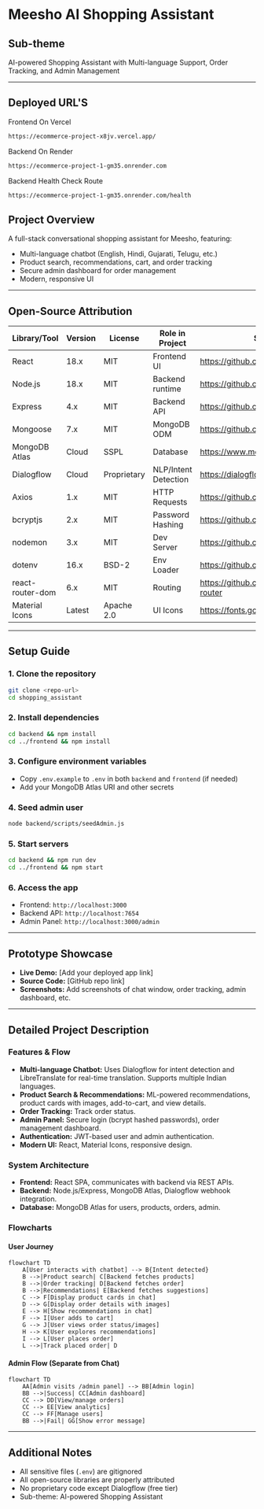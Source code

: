 # Meesho AI Shopping Assistant

## Sub-theme
AI-powered Shopping Assistant with Multi-language Support, Order Tracking, and Admin Management

---

## Deployed URL'S
Frontend On Vercel
```bash
https://ecommerce-project-x8jv.vercel.app/
```
Backend On Render
```bash
https://ecommerce-project-1-gm35.onrender.com
```
Backend Health Check Route
```bash
https://ecommerce-project-1-gm35.onrender.com/health
```

## Project Overview
A full-stack conversational shopping assistant for Meesho, featuring:
- Multi-language chatbot (English, Hindi, Gujarati, Telugu, etc.)
- Product search, recommendations, cart, and order tracking
- Secure admin dashboard for order management
- Modern, responsive UI

---

## Open-Source Attribution
| Library/Tool         | Version | License   | Role in Project         | Source Link |
|----------------------|---------|-----------|-------------------------|-------------|
| React                | 18.x    | MIT       | Frontend UI             | https://github.com/facebook/react |
| Node.js              | 18.x    | MIT       | Backend runtime         | https://github.com/nodejs/node |
| Express              | 4.x     | MIT       | Backend API             | https://github.com/expressjs/express |
| Mongoose             | 7.x     | MIT       | MongoDB ODM             | https://github.com/Automattic/mongoose |
| MongoDB Atlas        | Cloud   | SSPL      | Database                | https://www.mongodb.com/atlas |
| Dialogflow           | Cloud   | Proprietary| NLP/Intent Detection    | https://dialogflow.cloud.google.com/ |
| Axios                | 1.x     | MIT       | HTTP Requests           | https://github.com/axios/axios |
| bcryptjs             | 2.x     | MIT       | Password Hashing        | https://github.com/dcodeIO/bcrypt.js |
| nodemon              | 3.x     | MIT       | Dev Server              | https://github.com/remy/nodemon |
| dotenv               | 16.x    | BSD-2     | Env Loader              | https://github.com/motdotla/dotenv |
| react-router-dom     | 6.x     | MIT       | Routing                 | https://github.com/remix-run/react-router |
| Material Icons       | Latest  | Apache 2.0| UI Icons                | https://fonts.google.com/icons |

---

## Setup Guide

### 1. Clone the repository
```sh
git clone <repo-url>
cd shopping_assistant
```

### 2. Install dependencies
```sh
cd backend && npm install
cd ../frontend && npm install
```

### 3. Configure environment variables
- Copy `.env.example` to `.env` in both `backend` and `frontend` (if needed)
- Add your MongoDB Atlas URI and other secrets

### 4. Seed admin user
```sh
node backend/scripts/seedAdmin.js
```

### 5. Start servers
```sh
cd backend && npm run dev
cd ../frontend && npm start
```

### 6. Access the app
- Frontend: `http://localhost:3000`
- Backend API: `http://localhost:7654`
- Admin Panel: `http://localhost:3000/admin`

---

## Prototype Showcase
- **Live Demo:** [Add your deployed app link]
- **Source Code:** [GitHub repo link]
- **Screenshots:** Add screenshots of chat window, order tracking, admin dashboard, etc.

---

## Detailed Project Description

### Features & Flow
- **Multi-language Chatbot:** Uses Dialogflow for intent detection and LibreTranslate for real-time translation. Supports multiple Indian languages.
- **Product Search & Recommendations:** ML-powered recommendations, product cards with images, add-to-cart, and view details.
- **Order Tracking:** Track order status.
- **Admin Panel:** Secure login (bcrypt hashed passwords), order management dashboard.
- **Authentication:** JWT-based user and admin authentication.
- **Modern UI:** React, Material Icons, responsive design.

### System Architecture
- **Frontend:** React SPA, communicates with backend via REST APIs.
- **Backend:** Node.js/Express, MongoDB Atlas, Dialogflow webhook integration.
- **Database:** MongoDB Atlas for users, products, orders, admin.


### Flowcharts

#### User Journey
```mermaid
flowchart TD
    A[User interacts with chatbot] --> B{Intent detected}
    B -->|Product search| C[Backend fetches products]
    B -->|Order tracking| D[Backend fetches order]
    B -->|Recommendations| E[Backend fetches suggestions]
    C --> F[Display product cards in chat]
    D --> G[Display order details with images]
    E --> H[Show recommendations in chat]
    F --> I[User adds to cart]
    G --> J[User views order status/images]
    H --> K[User explores recommendations]
    I --> L[User places order]
    L -->|Track placed order| D

```

#### Admin Flow (Separate from Chat)
```mermaid
flowchart TD
    AA[Admin visits /admin panel] --> BB[Admin login]
    BB -->|Success| CC[Admin dashboard]
    CC --> DD[View/manage orders]
    CC --> EE[View analytics]
    CC --> FF[Manage users]
    BB -->|Fail| GG[Show error message]
```

---

## Additional Notes
- All sensitive files (`.env`) are gitignored
- All open-source libraries are properly attributed
- No proprietary code except Dialogflow (free tier)
- Sub-theme: AI-powered Shopping Assistant


